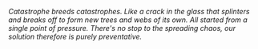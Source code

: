 *Catastrophe breeds catastrophes. Like a crack in the glass that splinters and breaks off to form new trees and webs of its own. All started from a single point of pressure. There's no stop to the spreading chaos, our solution therefore is purely preventative.*